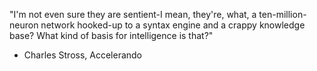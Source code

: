 "I'm not even sure they are sentient-I mean, they're, what, a ten-million-neuron network hooked-up to a syntax engine and a crappy knowledge base? What kind of basis for intelligence is that?"
- Charles Stross, Accelerando